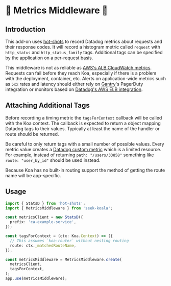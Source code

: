 # 🐨 Metrics Middleware 🐨

## Introduction

This add-on uses [hot-shots](https://github.com/brightcove/hot-shots) to record Datadog metrics about requests and their response codes.
It will record a histogram metric called `request` with `http_status` and `http_status_family` tags.
Additional tags can be specified by the application on a per-request basis.

This middleware is not as reliable as [AWS's ALB CloudWatch metrics](https://docs.aws.amazon.com/elasticloadbalancing/latest/application/load-balancer-cloudwatch-metrics.html).
Requests can fail before they reach Koa, especially if there is a problem with the deployment, container, etc.
Alerts on application-wide metrics such as `5xx` rates and latency should either rely on [Gantry](https://github.com/SEEK-Jobs/gantry)'s PagerDuty integration or monitors based on [Datadog's AWS ELB integration](https://docs.datadoghq.com/integrations/amazon_elb/).

## Attaching Additional Tags

Before recording a timing metric the `tagsForContext` callback will be called with the Koa context.
The callback is expected to return a object mapping Datadog tags to their values.
Typically at least the name of the handler or route should be returned.

Be careful to only return tags with a small number of possible values.
Every metric value creates a [Datadog custom metric](https://docs.datadoghq.com/developers/metrics/custom_metrics/#how-is-a-custom-metric-defined) which is a limited resource.
For example, instead of returning `path: "/users/33858"` something like `route: "user_by_id"` should be used instead.

Because Koa has no built-in routing support the method of getting the route name will be app-specific.

## Usage

```typescript
import { StatsD } from 'hot-shots';
import { MetricsMiddleware } from 'seek-koala';

const metricsClient = new StatsD({
  prefix: 'ca-example-service',
});

const tagsForContext = (ctx: Koa.Context) => ({
  // This assumes `koa-router` without nesting routing
  route: ctx._matchedRouteName,
});

const metricsMiddleware = MetricsMiddleware.create(
  metricsClient,
  tagsForContext,
);
app.use(metricsMiddleware);
```
